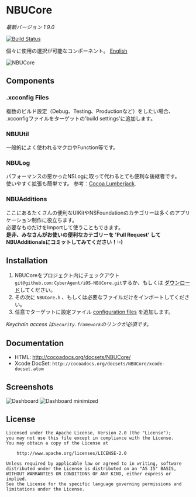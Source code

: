 NBUCore
=======

_最新バージョン 1.9.0_

[![Build Status](https://travis-ci.org/CyberAgent/iOS-NBUCore.png)](https://travis-ci.org/CyberAgent/iOS-NBUCore)

個々に使用の選択が可能なコンポーネント。 [English](README.md)

![NBUCore](https://github.com/CyberAgent/iOS-NBUCore/wiki/images/NBUCore.png)

Components
----------

### .xcconfig Files

複数のビルド設定（Debug、Testing、Productionなど）をしたい場合、  
.xcconfigファイルをターゲットの'build settings'に追加します。

### NBUUtil

一般的によく使われるマクロやFunction等です。

### NBULog

パフォーマンスの悪かったNSLogに取って代わるとても便利な後継者です。  
使いやすく拡張も簡単です。 参考：[Cocoa Lumberjack](https://github.com/robbiehanson/CocoaLumberjack).

### NBUAdditions

ここにあるたくさんの便利なUIKitやNSFoundationのカテゴリーは多くのアプリケーション制作に役立ちます。  
必要なものだけをImportして使うこともできます。  
**是非、みなさんがお使いの便利なカテゴリーを 'Pull Request' してNBUAdditionalsにコミットしてみてください！:-)**

Installation
------------

1. NBUCoreをプロジェクト内にチェックアウト`git@github.com:CyberAgent/iOS-NBUCore.git`するか、もしくは [ダウンロード](https://github.com/CyberAgent/iOS-NBUCore/tags)してください。  
2. その次に `NBUCore.h` 、もしくは必要なファイルだけをインポートしてください。  
3. 任意でターゲットに設定ファイル [configuration files](#nbucore_xcconfig-files) を追加します。  
 
_Keychain access は`Security.framework`のリンクが必須です。_
 
Documentation
-------------
 
* HTML: http://cocoadocs.org/docsets/NBUCore/
* Xcode DocSet: `http://cocoadocs.org/docsets/NBUCore/xcode-docset.atom`
 
Screenshots
-----------
 
![Dashboard](https://raw.github.com/wiki/CyberAgent/iOS-NBUCore/images/Dashboard.png "On-device log console")
![Dashboard minimized](https://raw.github.com/wiki/CyberAgent/iOS-NBUCore/images/Dashboard_minimized.png "Minimized log console")

License
-------

    Licensed under the Apache License, Version 2.0 (the "License");
    you may not use this file except in compliance with the License. 
    You may obtain a copy of the License at

        http://www.apache.org/licenses/LICENSE-2.0

    Unless required by applicable law or agreed to in writing, software
    distributed under the License is distributed on an "AS IS" BASIS,
    WITHOUT WARRANTIES OR CONDITIONS OF ANY KIND, either express or implied.
    See the License for the specific language governing permissions and
    limitations under the License.

